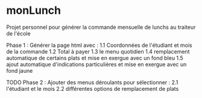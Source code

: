 # monLunch
Projet personnel pour générer la commande mensuelle de lunchs au traiteur de l'école


Phase 1 : Générer la page html avec : 
1.1 Coordonnées de l'étudiant et mois de la commande 
1.2 Total à payer 
1.3 le menu quotidien 
1.4 remplacement automatique de certains plats et mise en exergue avec un fond bleu 
1.5 ajout automatique d'indications particulières et mise en exergue avec un fond jaune

TODO Phase 2 : Ajouter des menus déroulants pour sélectionner : 
2.1 l'étudiant et le mois 
2.2 différentes options de remplacement de plats
